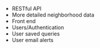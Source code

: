 - RESTful API
- More detailed neighborhood data
- Front end
- Users/Authentication
- User saved queries
- User email alerts
